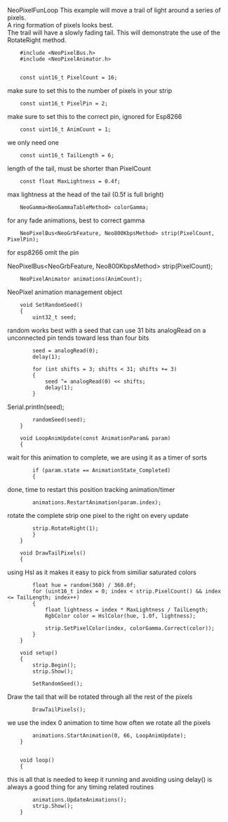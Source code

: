 NeoPixelFunLoop
This example will move a trail of light around a series of pixels.  
A ring formation of pixels looks best.  
The trail will have a slowly fading tail.
This will demonstrate the use of the RotateRight method.

        #include <NeoPixelBus.h>
        #include <NeoPixelAnimator.h>


        const uint16_t PixelCount = 16; 

make sure to set this to the number of pixels in your strip

        const uint16_t PixelPin = 2;

make sure to set this to the correct pin, ignored for Esp8266

        const uint16_t AnimCount = 1;

we only need one

        const uint16_t TailLength = 6; 

length of the tail, must be shorter than PixelCount

        const float MaxLightness = 0.4f;

max lightness at the head of the tail (0.5f is full bright)

        NeoGamma<NeoGammaTableMethod> colorGamma; 

for any fade animations, best to correct gamma

        NeoPixelBus<NeoGrbFeature, Neo800KbpsMethod> strip(PixelCount, PixelPin);

for esp8266 omit the pin

NeoPixelBus<NeoGrbFeature, Neo800KbpsMethod> strip(PixelCount);

        NeoPixelAnimator animations(AnimCount);

NeoPixel animation management object

        void SetRandomSeed()
        {
            uint32_t seed;

random works best with a seed that can use 31 bits
analogRead on a unconnected pin tends toward less than four bits
  
            seed = analogRead(0);
            delay(1);

            for (int shifts = 3; shifts < 31; shifts += 3)
            {
                seed ^= analogRead(0) << shifts;
                delay(1);
            }

Serial.println(seed);

            randomSeed(seed);
        }

        void LoopAnimUpdate(const AnimationParam& param)
        {

wait for this animation to complete,
we are using it as a timer of sorts

            if (param.state == AnimationState_Completed)
            {
        
done, time to restart this position tracking animation/timer
    
            animations.RestartAnimation(param.index);

rotate the complete strip one pixel to the right on every update
 
            strip.RotateRight(1);
            }
        }

        void DrawTailPixels()
        {

using Hsl as it makes it easy to pick from similiar saturated colors

            float hue = random(360) / 360.0f;
            for (uint16_t index = 0; index < strip.PixelCount() && index <= TailLength; index++)
            {
                float lightness = index * MaxLightness / TailLength;
                RgbColor color = HslColor(hue, 1.0f, lightness);

                strip.SetPixelColor(index, colorGamma.Correct(color));
            }
        }

        void setup()
        {
            strip.Begin();
            strip.Show();

            SetRandomSeed();

Draw the tail that will be rotated through all the rest of the pixels

            DrawTailPixels();

we use the index 0 animation to time how often we rotate all the pixels

            animations.StartAnimation(0, 66, LoopAnimUpdate); 
        }


        void loop()
        {
 
this is all that is needed to keep it running
and avoiding using delay() is always a good thing for
any timing related routines

            animations.UpdateAnimations();
            strip.Show();
        }

